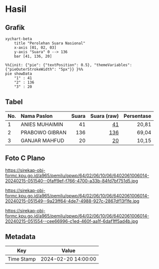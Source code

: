 # Hasil

## Grafik

```mermaid
xychart-beta
    title "Perolehan Suara Nasional"
    x-axis [01, 02, 03]
    y-axis "Suara" 0 --> 136
    bar [41, 136, 20]
```

```mermaid
%%{init: {"pie": {"textPosition": 0.5}, "themeVariables": {"pieOuterStrokeWidth": "5px"}} }%%
pie showData
    "1" : 41
    "2" : 136
    "3" : 20
```

## Tabel

| No. | Nama Paslon    | Suara | Suara (raw) | Persentase |
|:--- |:-------------- | -----:| -----------:| ----------:|
| 1   | ANIES MUHAIMIN | 41    | [41][p-1]   | 20,81      |
| 2   | PRABOWO GIBRAN | 136   | [136][p-2]  | 69,04      |
| 3   | GANJAR MAHFUD  | 20    | [20][p-3]   | 10,15      |


[p-1]: https://github.com/gigit-pemilu/pemilu-2024/blob/main/pilpres/hitung-suara/sub/64-kalimantan-timur/sub/02-kutai-kartanegara/sub/06-tenggarong/sub/1006-panji/sub/014-tps/sub/paslon-1.txt
[p-2]: https://github.com/gigit-pemilu/pemilu-2024/blob/main/pilpres/hitung-suara/sub/64-kalimantan-timur/sub/02-kutai-kartanegara/sub/06-tenggarong/sub/1006-panji/sub/014-tps/sub/paslon-2.txt
[p-3]: https://github.com/gigit-pemilu/pemilu-2024/blob/main/pilpres/hitung-suara/sub/64-kalimantan-timur/sub/02-kutai-kartanegara/sub/06-tenggarong/sub/1006-panji/sub/014-tps/sub/paslon-3.txt

## Foto C Plano

https://sirekap-obj-formc.kpu.go.id/a965/pemilu/ppwp/64/02/06/10/06/6402061006014-20240215-051540--0faff9ef-f766-4700-a33b-84fd7bf751d5.jpg

https://sirekap-obj-formc.kpu.go.id/a965/pemilu/ppwp/64/02/06/10/06/6402061006014-20240215-051549--9a23ff64-4de7-4988-927c-2867df13f1fe.jpg

https://sirekap-obj-formc.kpu.go.id/a965/pemilu/ppwp/64/02/06/10/06/6402061006014-20240215-051554--cee66996-c1ed-460f-aa1f-6daf1ff5ad4b.jpg


## Metadata

| Key        | Value               |
| ---------- | ------------------- |
| Time Stamp | 2024-02-20 14:00:00 |



